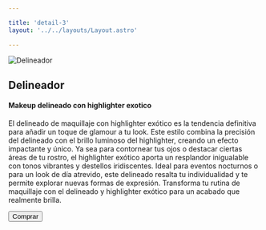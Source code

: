 ```yaml
---

title: 'detail-3'
layout: '../../layouts/Layout.astro'

---
```


<section class='flex gap-7 justify-center items-center flex-wrap text-white px-8% py-20'>
   <img class='rounded-xl' src="/images/img3.jpg" alt="Delineador" />
   <div class='flex flex-col gap-4'>
   <h2 class='text-transparent bg-clip-text bg-gradient-to-br from-indigo-600 from-10% via-primary via-30% to-green-600 font-semibold'>Delineador</h2>
   <h4>Makeup delineado con highlighter exotico</h4>
   <p class='max-w-md'>El delineado de maquillaje con highlighter exótico es la tendencia definitiva para añadir un toque de glamour a tu look. Este estilo combina la precisión del delineado con el brillo luminoso del highlighter, creando un efecto impactante y único. Ya sea para contornear tus ojos o destacar ciertas áreas de tu rostro, el highlighter exótico aporta un resplandor inigualable con tonos vibrantes y destellos iridiscentes. Ideal para eventos nocturnos o para un look de día atrevido, este delineado resalta tu individualidad y te permite explorar nuevas formas de expresión. Transforma tu rutina de maquillaje con el delineado y highlighter exótico para un acabado que realmente brilla.</p>
   <button class='w-20 h-7 border-gray-50 border-2 rounded-md flex justify-center items-center hover:bg-blue-900 transition'>Comprar</button>
   </div>
</section>

<style>
   section{
      width:100%;
      min-height: calc(100vh - 52px)
   }
</style>